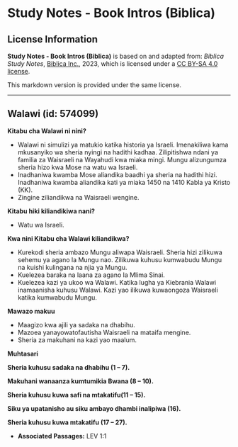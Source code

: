 # Study Notes - Book Intros (Biblica)

## License Information

**Study Notes - Book Intros (Biblica)** is based on and adapted from: _Biblica Study Notes_, [Biblica Inc.](https://www.biblica.com/), 2023, which is licensed under a [CC BY-SA 4.0 license](https://creativecommons.org/licenses/by-sa/4.0/legalcode.en).

This markdown version is provided under the same license.



--------------------------------

## Walawi (id: 574099)

**Kitabu cha Walawi ni nini?**

* Walawi ni simulizi ya matukio katika historia ya Israeli. Imenakiliwa kama mkusanyiko wa sheria nyingi na hadithi kadhaa. Zilipitishwa ndani ya familia za Waisraeli na Wayahudi kwa miaka mingi. Mungu alizungumza sheria hizo kwa Mose na watu wa Israeli.
* Inadhaniwa kwamba Mose aliandika baadhi ya sheria na hadithi hizi. Inadhaniwa kwamba aliandika kati ya miaka 1450 na 1410 Kabla ya Kristo (KK).
* Zingine ziliandikwa na Waisraeli wengine.

**Kitabu hiki kiliandikiwa nani?**

* Watu wa Israeli.

**Kwa nini Kitabu cha Walawi kiliandikwa?**

* Kurekodi sheria ambazo Mungu aliwapa Waisraeli. Sheria hizi zilikuwa sehemu ya agano la Mungu nao. Zilikuwa kuhusu kumwabudu Mungu na kuishi kulingana na njia ya Mungu.
* Kuelezea baraka na laana za agano la Mlima Sinai.
* Kuelezea kazi ya ukoo wa Walawi. Katika lugha ya Kiebrania Walawi inamaanisha kuhusu Walawi. Kazi yao ilikuwa kuwaongoza Waisraeli katika kumwabudu Mungu.

**Mawazo makuu**

* Maagizo kwa ajili ya sadaka na dhabihu.
* Mazoea yanayowatofautisha Waisraeli na mataifa mengine.
* Sheria za makuhani na kazi yao maalum.

**Muhtasari**

**Sheria kuhusu sadaka na dhabihu (1 – 7\).**

**Makuhani wanaanza kumtumikia Bwana (8 – 10\).**

**Sheria kuhusu kuwa safi na mtakatifu(11 – 15\).**

**Siku ya upatanisho au siku ambayo dhambi inalipiwa (16\).**

**Sheria kuhusu kuwa mtakatifu (17 – 27\).**

* **Associated Passages:** LEV 1:1


